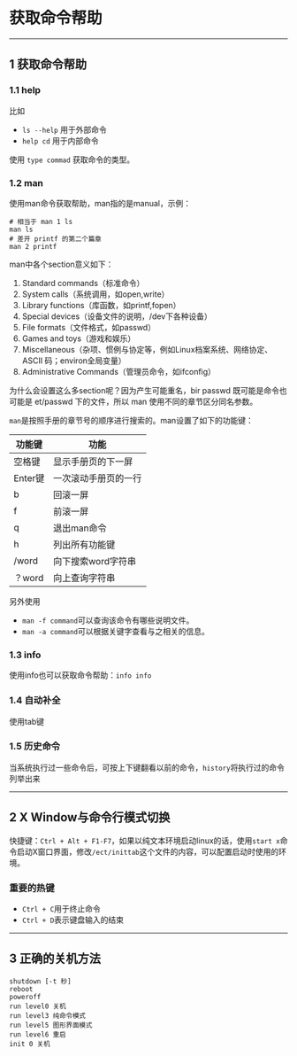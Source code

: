 # 获取命令帮助

---
## 1 获取命令帮助

### 1.1 help

比如

- `ls --help` 用于外部命令
- `help cd` 用于内部命令

使用 `type commad` 获取命令的类型。

### 1.2 man

使用man命令获取帮助，man指的是manual，示例：

```shell
# 相当于 man 1 ls
man ls
# 差开 printf 的第二个篇章
man 2 printf
```

man中各个section意义如下：

1. Standard commands（标准命令）
2. System calls（系统调⽤，如open,write）
3. Library functions（库函数，如printf,fopen）
4. Special devices（设备⽂件的说明，/dev下各种设备）
5. File formats（⽂件格式，如passwd）
6. Games and toys（游戏和娱乐）
7. Miscellaneous（杂项、惯例与协定等，例如Linux档案系统、⽹络协定、ASCII 码；environ全局变量）
8. Administrative Commands（管理员命令，如ifconfig）

为什么会设置这么多section呢？因为产生可能重名，bir passwd 既可能是命令也可能是 et/passwd 下的文件，所以 man 使用不同的章节区分同名参数。

`man`是按照⼿册的章节号的顺序进⾏搜索的。man设置了如下的功能键：

功能键 | 功能
---|---
空格键|显示⼿册⻚的下⼀屏
Enter键|⼀次滚动⼿册⻚的⼀⾏
b |回滚⼀屏
f |前滚⼀屏
q |退出man命令
h |列出所有功能键
/word |向下搜索word字符串
？word |向上查询字符串

另外使用

- `man -f command`可以查询该命令有哪些说明文件。
- `man -a command`可以根据关键字查看与之相关的信息。

### 1.3 info

使用info也可以获取命令帮助：`info info`

### 1.4 自动补全

使用tab键

### 1.5 历史命令

当系统执⾏过⼀些命令后，可按上下键翻看以前的命令，`history`将执⾏过的命令列举出来

---
## 2 X Window与命令行模式切换

快捷键：`Ctrl + Alt + F1-F7`，如果以纯文本环境启动linux的话，使用`start x`命令启动X窗口界面，修改`/ect/inittab`这个文件的内容，可以配置启动时使用的环境。

### 重要的热键

- `Ctrl + C`用于终止命令
- `Ctrl + D`表示键盘输入的结束

---
## 3 正确的关机方法

```shell
shutdown [-t 秒]
reboot
poweroff
run level0 关机
run level3 纯命令模式
run level5 图形界面模式
run level6 重启
init 0 关机
```
